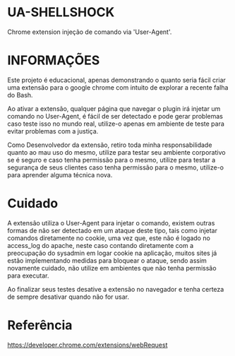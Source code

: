 UA-SHELLSHOCK
=============

Chrome extension injeção de comando via 'User-Agent'.

INFORMAÇÕES
=============
Este projeto é educacional, apenas demonstrando o quanto seria fácil criar uma extensão para o google chrome com intuito de explorar a recente falha do Bash.

Ao ativar a extensão, qualquer página que navegar o plugin irá injetar um comando no User-Agent, é fácil de ser detectado e pode gerar problemas caso teste isso no mundo real, utilize-o apenas em ambiente de teste para evitar problemas com a justiça.

Como Desenvolvedor da extensão, retiro toda minha responsabilidade quanto ao mau uso do mesmo, utilize para testar seu ambiente corporativo se é seguro e caso tenha permissão para o mesmo, utilize para testar a segurança de seus clientes caso tenha permissão para o mesmo, utilize-o para aprender alguma técnica nova.

Cuidado
=============
A extensão utiliza o User-Agent para injetar o comando, existem outras formas de não ser detectado em um ataque deste tipo, tais como injetar comandos diretamente no cookie, uma vez que, este não é logado no access_log do apache, neste caso contando diretamente com a preocupação do sysadmin em logar cookie na aplicação, muitos sites já estão implementando medidas para bloquear o ataque, sendo assim novamente cuidado, não utilize em ambientes que não tenha permissão para executar.


Ao finalizar seus testes desative a extensão no navegador e tenha certeza de sempre desativar quando não for usar.


Referência
=============
https://developer.chrome.com/extensions/webRequest
